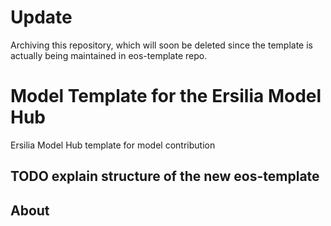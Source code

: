 # Update
Archiving this repository, which will soon be deleted since the template is actually being maintained in eos-template repo.

# Model Template for the Ersilia Model Hub
Ersilia Model Hub template for model contribution

## TODO explain structure of the new eos-template

## 

## About
